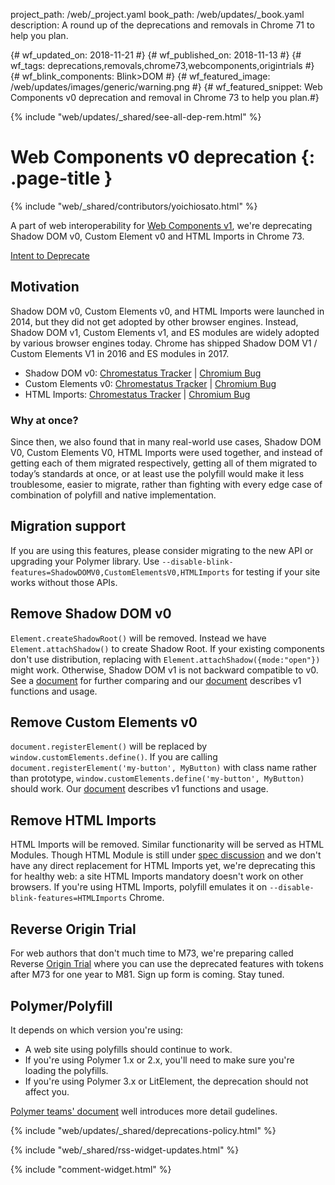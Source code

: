 project_path: /web/_project.yaml
book_path: /web/updates/_book.yaml
description: A round up of the deprecations and removals in Chrome 71 to help you plan.

{# wf_updated_on: 2018-11-21 #}
{# wf_published_on: 2018-11-13 #}
{# wf_tags: deprecations,removals,chrome73,webcomponents,origintrials #}
{# wf_blink_components: Blink>DOM #}
{# wf_featured_image: /web/updates/images/generic/warning.png #}
{# wf_featured_snippet: Web Components v0 deprecation and removal in Chrome 73 to help you plan.#}

{% include "web/updates/_shared/see-all-dep-rem.html" %}

# Web Components v0 deprecation {: .page-title }

{% include "web/_shared/contributors/yoichiosato.html" %}

A part of web interoperability for [Web Components v1](/web/updates/2017/01/webcomponents-org),
we're deprecating Shadow DOM v0, Custom Element v0 and HTML Imports in Chrome 73.

[Intent to Deprecate](https://groups.google.com/a/chromium.org/forum/#!msg/blink-dev/h-JwMiPUnuU/sl79aLoLBQAJ)


## Motivation

Shadow DOM v0, Custom Elements v0, and HTML Imports were launched in 2014, but
they did not get adopted by other browser engines. Instead, Shadow DOM v1,
Custom Elements v1, and ES modules are widely adopted by various browser engines
today. Chrome has shipped Shadow DOM V1 / Custom Elements V1 in 2016 and ES
modules in 2017.

- Shadow DOM v0: [Chromestatus Tracker](https://www.chromestatus.com/feature/4507242028072960) &#124;
 [Chromium Bug](https://crbug.com/671907)
- Custom Elements v0: [Chromestatus Tracker](https://www.chromestatus.com/feature/4642138092470272)  &#124;
 [Chromium Bug](https://crbug.com/660759)
- HTML Imports: [Chromestatus Tracker](https://www.chromestatus.com/feature/4507242028072960)  &#124;
[Chromium Bug](https://crbug.com/766694)

### Why at once?

Since then, we also found that in many real-world use cases, Shadow DOM V0,
Custom Elements V0, HTML Imports were used together, and instead of getting each
 of them migrated respectively, getting all of them migrated to today’s standards
 at once, or at least use the polyfill would make it less troublesome, easier to
 migrate, rather than fighting with every edge case of combination of polyfill
  and native implementation.

## Migration support
If you are using this features, please consider migrating to the new API or
upgrading your Polymer library.
Use `--disable-blink-features=ShadowDOMV0,CustomElementsV0,HTMLImports` for
 testing if your site works without those APIs.

## Remove Shadow DOM v0
`Element.createShadowRoot()` will be removed. Instead we have `Element.attachShadow()`
to create Shadow Root.
If your existing components don't use distribution, replacing with
`Element.attachShadow({mode:"open"})` might work.
Otherwise, Shadow DOM v1 is not backward compatible to v0.
See a [document](https://hayato.io/2016/shadowdomv1/) for further comparing and
our [document](/web/fundamentals/web-components/shadowdom) describes v1 functions and usage.


## Remove Custom Elements v0
`document.registerElement()` will be replaced by  `window.customElements.define()`.
If you are calling `document.registerElement('my-button', MyButton)` with class name rather than prototype,
`window.customElements.define('my-button', MyButton)` should work.
Our [document](/web/fundamentals/web-components/customelements) describes v1 functions and usage.


## Remove HTML Imports

HTML Imports will be removed. Similar functionarity will be served as HTML Modules.
Though HTML Module is still under [spec discussion](https://github.com/w3c/webcomponents/issues/645)
and we don't have any direct replacement for HTML Imports yet, we're deprecating this for healthy web:
a site HTML Imports mandatory doesn't work on other browsers.
If you're using HTML Imports, polyfill emulates it on `--disable-blink-features=HTMLImports` Chrome.


## Reverse Origin Trial

For web authors that don't much time to M73,
we're preparing called Reverse [Origin Trial](https://github.com/GoogleChrome/OriginTrials/blob/gh-pages/developer-guide.md)
 where you can use the deprecated features with tokens after M73 for one year
 to M81.
Sign up form is coming. Stay tuned.

## Polymer/Polyfill
It depends on which version you're using:

- A web site using polyfills should continue to work.
- If you're using Polymer 1.x or 2.x, you'll need to make sure you're loading the polyfills.
- If you're using Polymer 3.x or LitElement, the deprecation should not affect you.

[Polymer teams' document](https://www.polymer-project.org/blog/2018-10-02-webcomponents-v0-deprecations)
well introduces more detail gudelines.

{% include "web/updates/_shared/deprecations-policy.html" %}

{% include "web/_shared/rss-widget-updates.html" %}

{% include "comment-widget.html" %}
